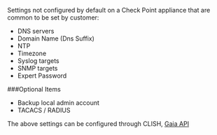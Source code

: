 Settings not configured by default on a Check Point appliance that are common to be set by customer:
- DNS servers
- Domain Name (Dns Suffix)
- NTP
- Timezone
- Syslog targets
- SNMP targets
- Expert Password

###Optional Items
- Backup local admin account
- TACACS / RADIUS

The above settings can be configured through CLISH, [Gaia API](https://sc1.checkpoint.com/documents/latest/GaiaAPIs/index.html)